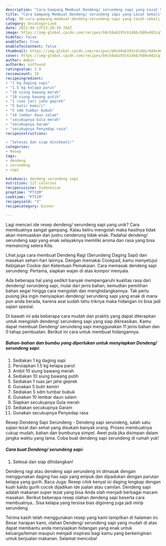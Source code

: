 ```yaml
---
description: "Cara Gampang Membuat Dendeng/ serundeng sapi yang Lezat Sekali"
title: "Cara Gampang Membuat Dendeng/ serundeng sapi yang Lezat Sekali"
slug: 90-cara-gampang-membuat-dendeng-serundeng-sapi-yang-lezat-sekali
category: Uncategorized
date: 2022-04-23T23:20:39.764Z
image: https://img-global.cpcdn.com/recipes/b8c69ab193c614bb/680x482cq70/dendeng-serundeng-sapi-foto-resep-utama.jpg
hideToc: false
enableToc: true
enableTocContent: false
thumbnail: https://img-global.cpcdn.com/recipes/b8c69ab193c614bb/680x482cq70/dendeng-serundeng-sapi-foto-resep-utama.jpg
cover: https://img-global.cpcdn.com/recipes/b8c69ab193c614bb/680x482cq70/dendeng-serundeng-sapi-foto-resep-utama.jpg
author: Admin
authorAv: notfound
ratingvalue: 3.9
reviewcount: 19
recipeingredient:
- "1 kg daging sapi"
- "1.5 kg kelapa parut"
- "10 siung bawang merah"
- "10 siung bawang putih"
- "1 ruas jari jahe geprek"
- "5 butir kemiri"
- "5 sdm tumbar bubuk"
- "10 lembar daun salam"
- "secukupnya Gula merah"
- "secukupnya Garam"
- "secukupnya Penyedap rasa"
recipeinstructions:

- "Selesai dan siap dinikmati!"
categories:
- Resep
tags:
- dendeng
- serundeng
- sapi

katakunci: dendeng serundeng sapi 
nutrition: 127 calories
recipecuisine: Indonesian
preptime: "PT33M"
cooktime: "PT51M"
recipeyield: "3"
recipecategory: Dinner

---
```





Lagi mencari ide resep dendeng/ serundeng sapi yang unik? Cara membuatnya sangat gampang. Kalau keliru mengolah maka hasilnya tidak akan memuaskan dan justru cenderung tidak enak. Padahal dendeng/ serundeng sapi yang enak selayaknya memiliki aroma dan rasa yang bisa memancing selera Kita.





Lihat juga cara membuat Dendeng Ragi (Serundeng Daging Sapi) dan masakan sehari-hari lainnya. Dengan memakai Cookpad, kamu menyetujui Kebijakan Cookie dan Ketentuan Pemakaian. Cara memasak dendeng sapi serundeng: Pertama, siapkan wajan di atas kompor menyala.

Ada beberapa hal yang sedikit banyak mempengaruhi kualitas rasa dari dendeng/ serundeng sapi, mulai dari jenis bahan, kemudian pemilihan bahan segar hingga cara mengolah dan menghidangkannya. Tak perlu pusing jika ingin menyiapkan dendeng/ serundeng sapi yang enak di mana pun anda berada, karena asal sudah tahu triknya maka hidangan ini bisa jadi sajian spesial.






Di bawah ini ada beberapa cara mudah dan praktis yang dapat diterapkan untuk mengolah dendeng/ serundeng sapi yang siap dikreasikan. Kamu dapat membuat Dendeng/ serundeng sapi menggunakan 11 jenis bahan dan 0 tahap pembuatan. Berikut ini cara untuk membuat hidangannya.

<!--inarticleads1-->

##### Bahan-bahan dan bumbu yang diperlukan untuk menyiapkan Dendeng/ serundeng sapi:

1. Sediakan 1 kg daging sapi
1. Persiapkan 1.5 kg kelapa parut
1. Ambil 10 siung bawang merah
1. Sediakan 10 siung bawang putih
1. Sediakan 1 ruas jari jahe geprek
1. Gunakan 5 butir kemiri
1. Sediakan 5 sdm tumbar bubuk
1. Gunakan 10 lembar daun salam
1. Siapkan secukupnya Gula merah
1. Sediakan secukupnya Garam
1. Gunakan secukupnya Penyedap rasa


Resep Dendeng Sapi Serundeng - Dendeng sapi serundeng, salah satu sajian lezat dan sehat yang disukain banyak orang. Proses membuatnya cukup mudah, bahan dan bumbunya simpel. Awet pula jika disimpan dalam jangka waktu yang lama. Coba buat dendeng sapi serundeng di rumah yuk! 

<!--inarticleads2-->

##### Cara buat Dendeng/ serundeng sapi:


1. Selesai dan siap dihidangkan!

Dendeng ragi atau dendeng sapi serundeng ini dimasak dengan menggunakan daging has sapi yang empuk dan dipadukan dengan parutan kelapa yang gurih. Baca Juga: Resep cilok kenyal isi daging lengkap dengan kuah kaldu gurih cocok dijadikan ide jualan atau camilan. Dendeng sapi adalah makanan super lezat yang bisa Anda olah menjadi berbagai macam masakan. Berikut beberapa resep olahan dendeng sapi beserta cara membuatnya.. Sisa kelapa yang tersisa bias digoreng juga jadi mirip serundeng. 

Terima kasih telah menggunakan resep yang kami tampilkan di halaman ini. Besar harapan kami, olahan Dendeng/ serundeng sapi yang mudah di atas dapat membantu anda menyiapkan hidangan yang enak untuk keluarga/teman maupun menjadi inspirasi bagi kamu yang berkeinginan untuk berjualan makanan. Selamat mencoba!
